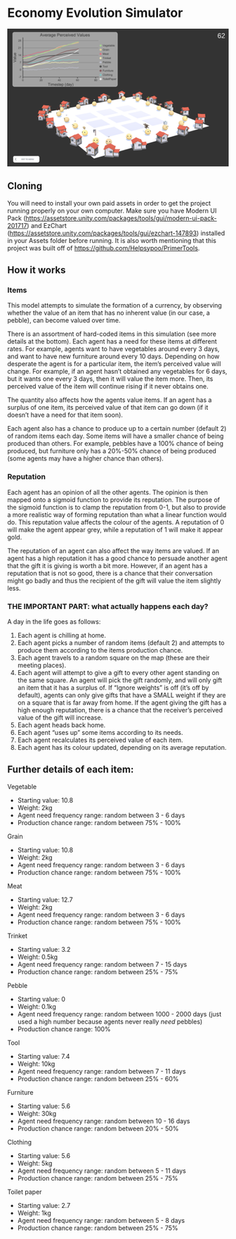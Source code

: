 # Economy Evolution Simulator

<p align="center">
  <img src="Images/SimulationScreenshot.png" width="600" title="Screenshot of simulation">
</p>

## Cloning
You will need to install your own paid assets in order to get the project running properly on your own computer. 
Make sure you have Modern UI Pack (https://assetstore.unity.com/packages/tools/gui/modern-ui-pack-201717) and 
EzChart (https://assetstore.unity.com/packages/tools/gui/ezchart-147893) installed in your Assets folder before running. 
It is also worth mentioning that this project was built off of https://github.com/Helpsypoo/PrimerTools.

## How it works
### Items

This model attempts to simulate the formation of a currency, by observing whether the value of an item that has no inherent value (in our case, a pebble), can become valued over time. 

There is an assortment of hard-coded items in this simulation (see more details at the bottom). Each agent has a need for these items at different rates. For example, agents want to have vegetables around every 3 days, and want to have new furniture around every 10 days. Depending on how desperate the agent is for a particular item, the item’s perceived value will change. For example, if an agent hasn’t obtained any vegetables for 6 days, but it wants one every 3 days, then it will value the item more. Then, its perceived value of the item will continue rising if it never obtains one.

The quantity also affects how the agents value items. If an agent has a surplus of one item, its perceived value of that item can go down (if it doesn’t have a need for that item soon).

Each agent also has a chance to produce up to a certain number (default 2) of random items each day. Some items will have a smaller chance of being produced than others. For example, pebbles have a 100% chance of being produced, but furniture only has a 20%-50% chance of being produced (some agents may have a higher chance than others).

### Reputation

Each agent has an opinion of all the other agents. The opinion is then mapped onto a sigmoid function to provide its reputation. The purpose of the sigmoid function is to clamp the reputation from 0-1, but also to provide a more realistic way of forming reputation than what a linear function would do. This reputation value affects the colour of the agents. A reputation of 0 will make the agent appear grey, while a reputation of 1 will make it appear gold.

The reputation of an agent can also affect the way items are valued. If an agent has a high reputation it has a good chance to persuade another agent that the gift it is giving is worth a bit more. However, if an agent has a reputation that is not so good, there is a chance that their conversation might go badly and thus the recipient of the gift will value the item slightly less. 

### THE IMPORTANT PART: what actually happens each day?

A day in the life goes as follows:
1. Each agent is chilling at home.
2. Each agent picks a number of random items (default 2) and attempts to produce them according to the items production chance. 
3. Each agent travels to a random square on the map (these are their meeting places).
4. Each agent will attempt to give a gift to every other agent standing on the same square. An agent will pick the gift randomly, and will only gift an item that it has a surplus of. If “Ignore weights” is off (it’s off by default), agents can only give gifts that have a SMALL weight if they are on a square that is far away from home. If the agent giving the gift has a high enough reputation, there is a chance that the receiver’s perceived value of the gift will increase.
5. Each agent heads back home.
6. Each agent “uses up” some items according to its needs.
7. Each agent recalculates its perceived value of each item.
8. Each agent has its colour updated, depending on its average reputation. 

## Further details of each item:

Vegetable
- Starting value: 10.8
- Weight: 2kg
- Agent need frequency range: random between 3 - 6 days
- Production chance range:  random between 75% - 100%

Grain
- Starting value: 10.8
- Weight: 2kg
- Agent need frequency range: random between 3 - 6 days
- Production chance range:  random between 75% - 100%

Meat
- Starting value: 12.7
- Weight: 2kg
- Agent need frequency range: random between 3 - 6 days
- Production chance range:  random between 75% - 100%

Trinket
- Starting value: 3.2
- Weight: 0.5kg
- Agent need frequency range: random between 7 - 15 days
- Production chance range:  random between 25% - 75%

Pebble
- Starting value: 0
- Weight: 0.1kg
- Agent need frequency range: random between 1000 - 2000 days (just used a high number because agents never really *need* pebbles)
- Production chance range: 100%

Tool
- Starting value: 7.4
- Weight: 10kg
- Agent need frequency range: random between 7 - 11 days
- Production chance range: random between 25% - 60%

Furniture
- Starting value: 5.6
- Weight: 30kg
- Agent need frequency range: random between 10 - 16 days
- Production chance range: random between 20% - 50%

Clothing
- Starting value: 5.6
- Weight: 5kg
- Agent need frequency range: random between 5 - 11 days
- Production chance range: random between 25% - 75%

Toilet paper
- Starting value: 2.7
- Weight: 1kg
- Agent need frequency range: random between 5 - 8 days
- Production chance range: random between 25% - 75%
